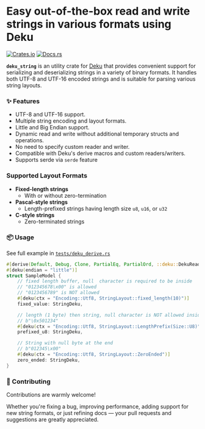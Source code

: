 # Easy out-of-the-box read and write strings in various formats using Deku

[![Crates.io](https://img.shields.io/crates/v/deku_string.svg)](https://crates.io/crates/deku_string)
[![Docs.rs](https://docs.rs/deku_string/badge.svg)](https://docs.rs/deku_string)

**`deku_string`** is an utility crate for [Deku](https://docs.rs/deku) that provides convenient support
for serializing and deserializing strings in a variety of binary formats.
It handles both UTF-8 and UTF-16 encoded strings and is suitable for parsing various string layouts.

### ✨ Features

* UTF-8 and UTF-16 support.
* Multiple string encoding and layout formats.
* Little and Big Endian support.
* Dynamic read and write without additional temporary structs and operations.
* No need to specify custom reader and writer.
* Compatible with Deku's derive macros and custom readers/writers.
* Supports serde via `serde` feature

### Supported Layout Formats

* **Fixed-length strings**
  * With or without zero-termination
* **Pascal-style strings**
  * Length-prefixed strings having length size `u8`, `u16`, or `u32`
* **C-style strings**
  * Zero-terminated strings

### 📦 Usage

See full example in [`tests/deku_derive.rs`](./tests/deku_derive.rs)

```rust
#[derive(Default, Debug, Clone, PartialEq, PartialOrd, ::deku::DekuRead, ::deku::DekuWrite)]
#[deku(endian = "little")]
struct SampleModel {
    // fixed length buffer, null  character is required to be inside
    // "012345678\x00" is allowed
    // "0123456789" is NOT allowed
    #[deku(ctx = "Encoding::Utf8, StringLayout::fixed_length(10)")]
    fixed_value: StringDeku,

    // length (1 byte) then string, null character is NOT allowed inside
    // b"\0x501234"
    #[deku(ctx = "Encoding::Utf8, StringLayout::LengthPrefix(Size::U8)")]
    prefixed_u8: StringDeku,

    // String with null byte at the end
    // b"012345\x00"
    #[deku(ctx = "Encoding::Utf8, StringLayout::ZeroEnded")]
    zero_ended: StringDeku,
}
```

### 🤝 Contributing

Contributions are warmly welcome!

Whether you're fixing a bug, improving performance, adding support for new string formats, or just refining docs — your pull requests and suggestions are greatly appreciated.
